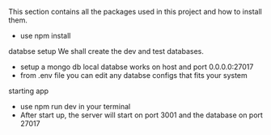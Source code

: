 This section contains all the packages used in this project and how to install them.

- use npm install

databse setup
We shall create the dev and test databases.

- setup a mongo db local databse works on host and port 0.0.0.0:27017
- from .env file you can edit any databse configs that fits your system

starting app

- use npm run dev in your terminal
- After start up, the server will start on port 3001 and the database on port 27017
